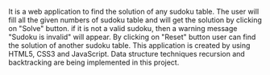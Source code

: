 It is a web application to find the solution of any sudoku table. The user will fill all the given numbers of sudoku table and will get the solution by clicking on "Solve" button. if it is not a valid sudoku, then a warning message "Sudoku is invalid" will appear. By clicking on "Reset" button user can find the solution of another sudoku table. This application is created by using HTML5, CSS3 and JavaScript. Data structure techniques recursion and backtracking are being implemented in this project.
